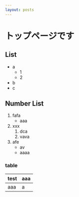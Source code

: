```yaml
---
layout: posts
---
```


# トップページです

## List
- a
	- 1
	- 2
- b
- c

## Number List
1. fafa
	- aaa
1. xxx
	1. dca
	1. vava
1. afe
	- av
	- aaaa

### table
| test   | aaa   |
| ------ | ----- |
| aaa    | a     |
